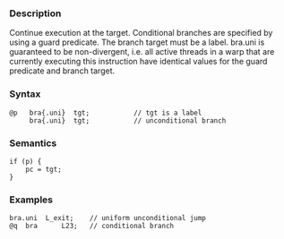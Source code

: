 ### Description

Continue execution at the target. Conditional branches are specified by using a guard predicate. The
branch target must be a label.
bra.uni is guaranteed to be non-divergent, i.e. all active threads in a warp that are currently
executing this instruction have identical values for the guard predicate and branch target.

### Syntax

```
@p   bra{.uni}  tgt;           // tgt is a label
     bra{.uni}  tgt;           // unconditional branch
```

### Semantics

```
if (p) {
    pc = tgt;
}
```

### Examples

```
bra.uni  L_exit;    // uniform unconditional jump
@q  bra      L23;   // conditional branch
```

